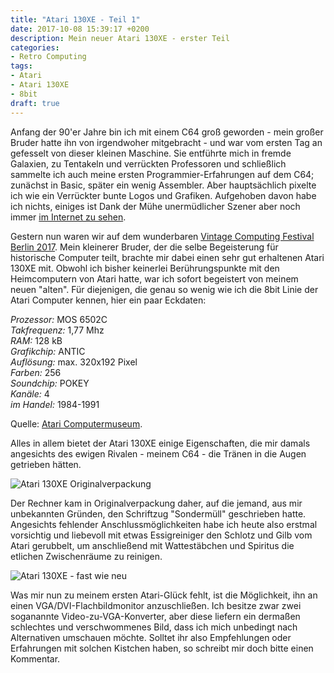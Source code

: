 ```yaml
---
title: "Atari 130XE - Teil 1"
date: 2017-10-08 15:39:17 +0200
description: Mein neuer Atari 130XE - erster Teil
categories:
- Retro Computing
tags:
- Atari
- Atari 130XE
- 8bit
draft: true
---
```


Anfang der 90'er Jahre bin ich mit einem C64 groß geworden - mein großer Bruder hatte ihn von irgendwoher mitgebracht - und war vom ersten Tag an gefesselt von dieser kleinen Maschine. Sie entführte mich in fremde Galaxien, zu Tentakeln und verrückten Professoren und schließlich sammelte ich auch meine ersten Programmier-Erfahrungen auf dem C64; zunächst in Basic, später ein wenig Assembler. Aber hauptsächlich pixelte ich wie ein Verrückter bunte Logos und Grafiken. Aufgehoben davon habe ich nichts, einiges ist Dank der Mühe unermüdlicher Szener aber noch immer [im Internet zu sehen](http://csdb.dk/scener/?id=1659).

Gestern nun waren wir auf dem wunderbaren [Vintage Computing Festival Berlin 2017](https://vcfb.de/2017). Mein kleinerer Bruder, der die selbe Begeisterung für historische Computer teilt, brachte mir dabei einen sehr gut erhaltenen Atari 130XE mit. Obwohl ich bisher keinerlei Berührungspunkte mit den Heimcomputern von Atari hatte, war ich sofort begeistert von meinem neuen "alten". Für diejenigen, die genau so wenig wie ich die 8bit Linie der Atari Computer kennen, hier ein paar Eckdaten:

*Prozessor:* MOS 6502C\
*Takfrequenz:* 1,77 Mhz\
*RAM:* 128 kB\
*Grafikchip:* ANTIC\
*Auflösung:* max. 320x192 Pixel\
*Farben:* 256\
*Soundchip:* POKEY\
*Kanäle:* 4\
*im Handel:* 1984-1991

Quelle: [Atari Computermuseum](http://www.atari-computermuseum.de/xe.htm).

Alles in allem bietet der Atari 130XE einige Eigenschaften, die mir damals angesichts des ewigen Rivalen - meinem C64 - die Tränen in die Augen getrieben hätten.

![Atari 130XE Originalverpackung](/uploads/2017/10/Atari%20130XE%20Verpackung.jpg)

Der Rechner kam in Originalverpackung daher, auf die jemand, aus mir unbekannten Gründen, den Schriftzug "Sondermüll" geschrieben hatte. Angesichts fehlender Anschlussmöglichkeiten habe ich heute also erstmal vorsichtig und liebevoll mit etwas Essigreiniger den Schlotz und Gilb vom Atari gerubbelt, um anschließend mit Wattestäbchen und Spiritus die etlichen Zwischenräume zu reinigen.

![Atari 130XE - fast wie neu](/uploads/2017/10/Atari%20130XE.jpg)

Was mir nun zu meinem ersten Atari-Glück fehlt, ist die Möglichkeit, ihn an einen VGA/DVI-Flachbildmonitor anzuschließen. Ich besitze zwar zwei soganannte Video-zu-VGA-Konverter, aber diese liefern ein dermaßen schlechtes und verschwommenes Bild, dass ich mich unbedingt nach Alternativen umschauen möchte. Solltet ihr also Empfehlungen oder Erfahrungen mit solchen Kistchen haben, so schreibt mir doch bitte einen Kommentar.

